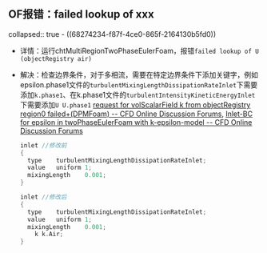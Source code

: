 ## OF报错：failed lookup of xxx
collapsed:: true
	- ((68274234-f87f-4ce0-865f-2164130b5fd0))
- 详情：运行chtMultiRegionTwoPhaseEulerFoam，报错`failed lookup of U (objectRegistry air)`
- 解决：检查边界条件，对于多相流，需要在特定边界条件下添加关键字，例如epsilon.phase1文件的`turbulentMixingLengthDissipationRateInlet`下需要添加`k.phase1`、在k.phase1文件的`turbulentIntensityKineticEnergyInlet`下需要添加`U U.phase1` [request for volScalarField k from objectRegistry region0 failed+(DPMFoam) -- CFD Online Discussion Forums](https://www.cfd-online.com/Forums/openfoam-programming-development/186518-request-volscalarfield-k-objectregistry-region0-failed-dpmfoam.html), [Inlet-BC for epsilon in twoPhaseEulerFoam with k-epsilon-model -- CFD Online Discussion Forums](https://www.cfd-online.com/Forums/openfoam-solving/147751-inlet-bc-epsilon-twophaseeulerfoam-k-epsilon-model.html)
  
  ``` c++
  inlet //修改前
  {
  	type	turbulentMixingLengthDissipationRateInlet;
  	value	uniform 1;
  	mixingLength	0.001;
  }
  
  inlet //修改后
  {
  	type	turbulentMixingLengthDissipationRateInlet;
  	value	uniform 1;
  	mixingLength	0.001;
      k k.Air;
  }
  ```